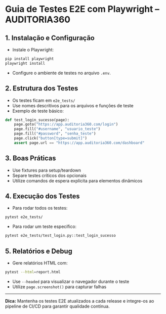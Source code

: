 # Guia de Testes E2E com Playwright – AUDITORIA360

## 1. Instalação e Configuração

- Instale o Playwright:

```bash
pip install playwright
playwright install
```

- Configure o ambiente de testes no arquivo `.env`.

## 2. Estrutura dos Testes

- Os testes ficam em `e2e_tests/`
- Use nomes descritivos para os arquivos e funções de teste
- Exemplo de teste básico:

```python
def test_login_sucesso(page):
    page.goto("https://app.auditoria360.com/login")
    page.fill("#username", "usuario_teste")
    page.fill("#password", "senha_teste")
    page.click("button[type=submit]")
    assert page.url == "https://app.auditoria360.com/dashboard"
```

## 3. Boas Práticas

- Use fixtures para setup/teardown
- Separe testes críticos dos opcionais
- Utilize comandos de espera explícita para elementos dinâmicos

## 4. Execução dos Testes

- Para rodar todos os testes:

```bash
pytest e2e_tests/
```

- Para rodar um teste específico:

```bash
pytest e2e_tests/test_login.py::test_login_sucesso
```

## 5. Relatórios e Debug

- Gere relatórios HTML com:

```bash
pytest --html=report.html
```

- Use `--headed` para visualizar o navegador durante o teste
- Utilize `page.screenshot()` para capturar falhas

---

**Dica:** Mantenha os testes E2E atualizados a cada release e integre-os ao pipeline de CI/CD para garantir qualidade contínua.
